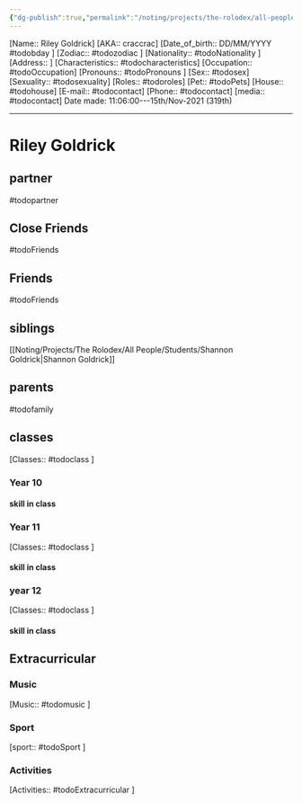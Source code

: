 ```yaml
---
{"dg-publish":true,"permalink":"/noting/projects/the-rolodex/all-people/people/riley-goldrick/","dgHomeLink":true,"dgPassFrontmatter":false}
---
```


[Name:: Riley Goldrick]
[AKA:: craccrac]
[Date_of_birth:: DD/MM/YYYY #todobday ]
[Zodiac:: #todozodiac ]
[Nationality:: #todoNationality ]
[Address:: ]
[Characteristics::  #todocharacteristics]
[Occupation:: #todoOccupation]
[Pronouns:: #todoPronouns ]
[Sex:: #todosex]
[Sexuality:: #todosexuality]
[Roles:: #todoroles]
[Pet:: #todoPets]
[House:: #todohouse]
[E-mail:: #todocontact]
[Phone:: #todocontact]
[media:: #todocontact]
Date made: 11:06:00---15th/Nov-2021 (319th) 

---
# Riley Goldrick
## partner
#todopartner
## Close Friends
#todoFriends
## Friends
#todoFriends
## siblings
[[Noting/Projects/The Rolodex/All People/Students/Shannon Goldrick|Shannon Goldrick]]
## parents
#todofamily
## classes
[Classes:: #todoclass ]
### Year 10
#### skill in class
### Year 11
[Classes:: #todoclass ]
#### skill in class
### year 12
[Classes:: #todoclass ]
#### skill in class
## Extracurricular
### Music
[Music:: #todomusic ]
### Sport
[sport:: #todoSport ]
### Activities
[Activities:: #todoExtracurricular ]
